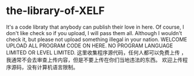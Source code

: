 # the-library-of-XELF
It's a code libraty that anybody can publish their love in here. Of course, I don't like check so if you upload, I will pass them all.
Although I wouldn't check it, but please not upload something illegal in your nation.
WELCOME UPLOAD ALL PROGRAM CODE ON HERE. NO PROGRAM LANGUAGE LIMITED OR LEVEL LIMITED.
这里收集程序源代码，任何人都可以免费上传 ，我通常不会去审查上传内容，但是不要上传在你们当地违法的东西。
欢迎上传程序源码，没有计算机语言限制。
